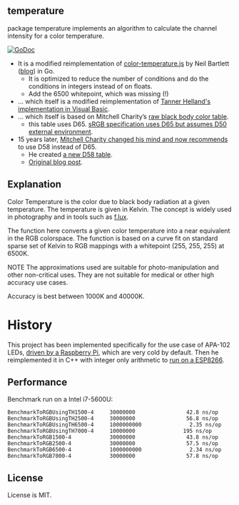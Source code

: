 ## temperature

package temperature implements an algorithm to calculate the channel intensity
for a color temperature.

[![GoDoc](https://godoc.org/github.com/maruel/temperature?status.svg)](https://godoc.org/github.com/maruel/temperature)

- It is a modified reimplementation of
  [color-temperature.js](http://github.com/neilbartlett/color-temperature) by
  Neil Bartlett ([blog](http://www.zombieprototypes.com/?p=210)) in Go.
  - It is optimized to reduce the number of conditions and do the conditions in
    integers instead of on floats.
  - Add the 6500 whitepoint, which was missing (!)
- ... which itself is a modified reimplementation of [Tanner Helland's
  implementation in Visual
  Basic](http://www.tannerhelland.com/4435/convert-temperature-rgb-algorithm-code/).
- ... which itself is based on Mitchell Charity’s [raw black body color
  table](http://www.vendian.org/mncharity/dir3/blackbody/UnstableURLs/bbr_color.html).
  - this table uses D65. [sRGB specification uses D65 but assumes D50 external
    environment](https://en.wikipedia.org/wiki/SRGB#Viewing_environment).
- 15 years later, [Mitchell Charity changed his mind and now
  recommends](http://www.vendian.org/mncharity/dir3/starcolor/) to use D58
  instead of D65.
  - He created [a new D58
    table](http://www.vendian.org/mncharity/dir3/starcolor/UnstableURLs/starcolorsD58.html).
  - [Original blog post](http://www.vendian.org/mncharity/dir3/blackbody/).


## Explanation

Color Temperature is the color due to black body radiation at a given
temperature. The temperature is given in Kelvin. The concept is widely used in
photography and in tools such as [f.lux](https://justgetflux.com).

The function here converts a given color temperature into a near equivalent in
the RGB colorspace. The function is based on a curve fit on standard sparse set
of Kelvin to RGB mappings with a whitepoint (255, 255, 255) at 6500K.

NOTE The approximations used are suitable for photo-manipulation and other
non-critical uses. They are not suitable for medical or other high accuracy use
cases.

Accuracy is best between 1000K and 40000K.


# History

This project has been implemented specifically for the use case of APA-102 LEDs,
[driven by a Raspberry Pi](https:/github.com/maruel/dlibox-go),
which are very cold by default. Then he reimplemented it in C++ with integer
only arithmetic to [run on a ESP8266](https://github.com/maruel/dlibox-esp).


## Performance

Benchmark run on a Intel i7-5600U:

    BenchmarkToRGBUsingTH1500-4     30000000                42.8 ns/op
    BenchmarkToRGBUsingTH2500-4     30000000                56.8 ns/op
    BenchmarkToRGBUsingTH6500-4     1000000000               2.35 ns/op
    BenchmarkToRGBUsingTH7000-4     10000000               195 ns/op
    BenchmarkToRGB1500-4            30000000                43.8 ns/op
    BenchmarkToRGB2500-4            30000000                57.5 ns/op
    BenchmarkToRGB6500-4            1000000000               2.34 ns/op
    BenchmarkToRGB7000-4            30000000                57.8 ns/op


## License

License is MIT.
